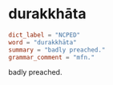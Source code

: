 # durakkhāta

``` toml
dict_label = "NCPED"
word = "durakkhāta"
summary = "badly preached."
grammar_comment = "mfn."
```

badly preached.

